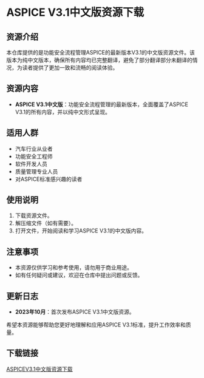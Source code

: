 # ASPICE V3.1中文版资源下载

## 资源介绍

本仓库提供的是功能安全流程管理ASPICE的最新版本V3.1的中文版资源文件。该版本为纯中文版本，确保所有内容均已完整翻译，避免了部分翻译部分未翻译的情况，为读者提供了更加一致和流畅的阅读体验。

## 资源内容

- **ASPICE V3.1中文版**：功能安全流程管理的最新版本，全面覆盖了ASPICE V3.1的所有内容，并以纯中文形式呈现。

## 适用人群

- 汽车行业从业者
- 功能安全工程师
- 软件开发人员
- 质量管理专业人员
- 对ASPICE标准感兴趣的读者

## 使用说明

1. 下载资源文件。
2. 解压缩文件（如有需要）。
3. 打开文件，开始阅读和学习ASPICE V3.1的中文版内容。

## 注意事项

- 本资源仅供学习和参考使用，请勿用于商业用途。
- 如有任何疑问或建议，欢迎在仓库中提出问题或反馈。

## 更新日志

- **2023年10月**：首次发布ASPICE V3.1中文版资源。

希望本资源能够帮助您更好地理解和应用ASPICE V3.1标准，提升工作效率和质量。

## 下载链接

[ASPICEV3.1中文版资源下载](https://pan.quark.cn/s/eb19388f3a8b)
